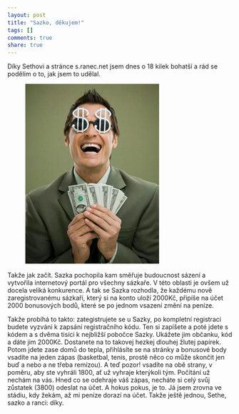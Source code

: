 ```yaml
---
layout: post
title: "Sazko, děkujem!"
tags: []
comments: true 
share: true 
---
```

Díky Sethovi a stránce s.ranec.net jsem dnes o 18 kilek bohatší a rád se podělím o to, jak jsem to udělal.

<figure>
    <img src="/images/posts/money1.jpg" alt="">
</figure>

Takže jak začít. Sazka pochopila kam směřuje budoucnost sázení a vytvořila internetový portál pro všechny sázkaře. V této oblasti je ovšem už docela veliká konkurence. A tak se Sazka rozhodla, že každému nově zaregistrovanému sázkaři, který si na konto uloží 2000Kč, připíše na účet 2000 bonusových bodů, které se po jednom vsazení změní na peníze.

Takže probíhá to takto: zategistrujete se u Sazky, po kompletní registraci budete vyzváni k zapsání registračního kódu. Ten si zapíšete a poté jdete s kódem a s dvěma tisíci k nejbližší pobočce Sazky. Ukážete jim občanku, kód a dáte jim 2000Kč. Dostanete na to takovej hezkej dlouhej žlutej papírek. Potom jdete zase domů do tepla, přihlásíte se na stránky a bonusové body vsadíte na jeden zápas (basketbal, tenis, prostě něco co může skončit jen buď a nebo a ne třeba remízou). A teď pozor! vsadíte na obě strany, v poměru, aby ste vyhráli 1800, ať už vyhraje kterýkoli tým. Počítání už nechám na vás. Hned co se odehraje váš zápas, necháte si celý svůj zůstatek (3800) odeslat na účet. A hokus pokus, je to. Já jsem zrovna ve stádiu, kdy žekám, až mi peníze dorazí na účet. Takže ještě jednou, Sethe, sazko a ranci: díky.